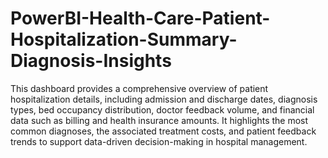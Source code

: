 # PowerBI-Health-Care-Patient-Hospitalization-Summary-Diagnosis-Insights
This dashboard provides a comprehensive overview of patient hospitalization details, including admission and discharge dates, diagnosis types, bed occupancy distribution, doctor feedback volume, and financial data such as billing and health insurance amounts. It highlights the most common diagnoses, the associated treatment costs, and patient feedback trends to support data-driven decision-making in hospital management.
